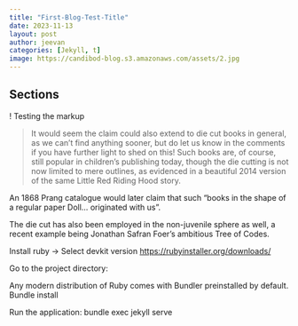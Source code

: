 ```yaml
---
title: "First-Blog-Test-Title"
date: 2023-11-13
layout: post
author: jeevan
categories: [Jekyll, t]
image: https://candibod-blog.s3.amazonaws.com/assets/2.jpg
---
```


## Sections

! Testing the markup

> It would seem the claim could also extend to die cut books in general, as we can’t find anything sooner, but do let us know in the comments if you have further light to shed on this! Such books are, of course, still popular in children’s publishing today, though the die cutting is not now limited to mere outlines, as evidenced in a beautiful 2014 version of the same Little Red Riding Hood story.

An 1868 Prang catalogue would later claim that such “books in the shape of a regular paper Doll… originated with us”.

The die cut has also been employed in the non-juvenile sphere as well, a recent example being Jonathan Safran Foer’s ambitious Tree of Codes.

Install ruby
-> Select devkit version
https://rubyinstaller.org/downloads/

Go to the project directory:

Any modern distribution of Ruby comes with Bundler preinstalled by default.
Bundle install

Run the application:
bundle exec jekyll serve
